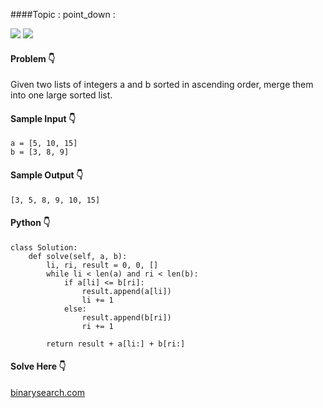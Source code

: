 ####Topic : point_down :

![](https://img.shields.io/badge/-string-wheat)
![](https://img.shields.io/badge/-two--pointer-wheat)

#### Problem :point_down:

Given two lists of integers a and b sorted in ascending order, merge them into one large sorted list.
#### Sample Input :point_down:
```
a = [5, 10, 15]
b = [3, 8, 9]
```
#### Sample  Output :point_down:
```
[3, 5, 8, 9, 10, 15]
```
#### Python :point_down:

```
class Solution:
    def solve(self, a, b):
        li, ri, result = 0, 0, []
        while li < len(a) and ri < len(b):
            if a[li] <= b[ri]:
                result.append(a[li])
                li += 1
            else:
                result.append(b[ri])
                ri += 1

        return result + a[li:] + b[ri:]    
```

#### Solve Here :point_down:
[binarysearch.com](https://binarysearch.com/problems/Merging-Two-Sorted-Lists)
